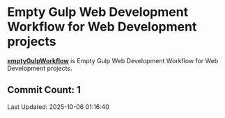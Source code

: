 # Empty Gulp Web Development Workflow for Web Development projects


**[emptyGulpWorkflow](https://github.com/kathirr007/emptyGulpWorkFlow)** is Empty Gulp Web Development Workflow for Web Development projects.



## Commit Count: 1
Last Updated: 2025-10-06 01:16:40

